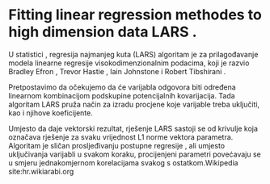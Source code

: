 # Fitting linear regression methodes to high dimension data LARS .
U statistici , regresija najmanjeg kuta (LARS) algoritam je za prilagođavanje modela linearne regresije visokodimenzionalnim podacima, koji je razvio Bradley Efron , Trevor Hastie , Iain Johnstone i Robert Tibshirani .

Pretpostavimo da očekujemo da će varijabla odgovora biti određena linearnom kombinacijom podskupine potencijalnih kovarijacija. Tada algoritam LARS pruža način za izradu procjene koje varijable treba uključiti, kao i njihove koeficijente.

Umjesto da daje vektorski rezultat, rješenje LARS sastoji se od krivulje koja označava rješenje za svaku vrijednost L1 norme vektora parametra. Algoritam je sličan prosljeđivanju postupne regresije , ali umjesto uključivanja varijabli u svakom koraku, procijenjeni parametri povećavaju se u smjeru jednakomjernom korelacijama svakog s ostatkom.Wikipedia  site:hr.wikiarabi.org
